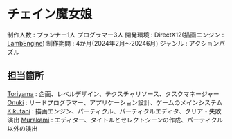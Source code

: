# チェイン魔女娘
制作人数 : プランナー1人 プログラマー3人
開発環境 : DirectX12(描画エンジン : [LambEngine](https://github.com/KikutaniTakuma/LambEngine))
制作期間 : 4か月(2024年2月～20246月)
ジャンル : アクションパズル
## 担当箇所
[Toriyama](https://github.com/ToriyamaMihiro) : 企画、レベルデザイン、テクスチャリソース、タスクマネージャー
[Onuki](https://github.com/Se-Onuki)    : リードプログラマー、アプリケーション設計、ゲームのメインシステム
[Kikutani](https://github.com/KikutaniTakuma) : 描画エンジン、パーティクル、パーティクルエディタ、クリア・失敗演出
[Murakami](https://github.com/aoaomidri) : エディター、タイトルとセレクトシーンの作成、パーティクル以外の演出
